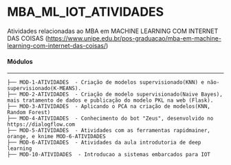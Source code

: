 # MBA_ML_IOT_ATIVIDADES

Atividades relacionadas ao MBA em MACHINE LEARNING COM INTERNET DAS COISAS (https://www.unipe.edu.br/pos-graduacao/mba-em-machine-learning-com-internet-das-coisas/)

#### Módulos

---

    ├── MOD-1-ATIVIDADES  - Criação de modelos supervisionado(KNN) e não-supervisionado(K-MEANS).
    ├── MOD-2-ATIVIDADES  - Criação de modelo supervisionado(Naive Bayes), mais tratamento de dados e publicação do modelo PKL na web (Flask).
    ├── MOD-3-ATIVIDADES  - Aplicando o PCA na criação de modelos(KNN, Random Forest)
    ├── MOD-4-ATIVIDADES  - Conhecimento do bot "Zeus", desenvolvido no https://dialogflow.com
    ├── MOD-5-ATIVIDADES  - Atividades com as ferramentas rapidmainer, orange, e knime MOD-6-ATIVIDADES
    ├── MOD-6-ATIVIDADES  - Atividades da aula introdutoria de deep learning
    ├── MOD-10-ATIVIDADES  - Introducao a sistemas embarcados para IOT

